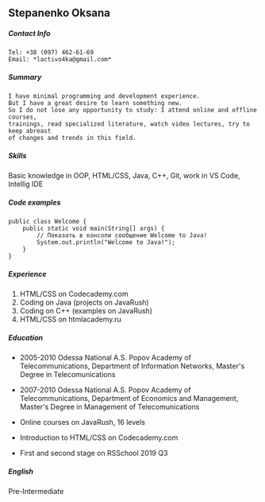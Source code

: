 ## Stepanenko Oksana

##### Contact Info 
    
    Tel: +38 (097) 462-61-69
    Email: *lactivo4ka@gmail.com*

##### Summary
    
    I have minimal programming and development experience. 
    But I have a great desire to learn something new. 
    So I do not lose any opportunity to study: I attend online and offline courses, 
    trainings, read specialized literature, watch video lectures, try to keep abreast 
    of changes and trends in this field.

##### Skills
    
   Basic knowledge in OOP, HTML/CSS, Java, C++, Git, work in VS Code, Intellig IDE

##### Code examples

    public class Welcome {
        public static void main(String[] args) {
            // Показать в консоли сообщение Welcome to Java!
            System.out.println("Welcome to Java!");
        }
    }

##### Experience 
    
   1.  HTML/CSS on Codecademy.com
   2.  Coding on Java (projects on JavaRush)
   3.  Coding on C++ (examples on JavaRush)
   4.  HTML/CSS on htmlacademy.ru

##### Education
    
* 2005-2010 Odessa National A.S. Popov Academy of Telecommunications, Department of Information        Networks, Master's Degree in Telecomunications

* 2007-2010 Odessa National A.S. Popov Academy of Telecommunications, Department of Economics          and Management, Master's Degree in Management of Telecomunications

*  Online courses on JavaRush, 16 levels

*  Introduction to HTML/CSS on Codecademy.com

*  First and second stage on RSSchool 2019 Q3

##### English
   Pre-Intermediate
